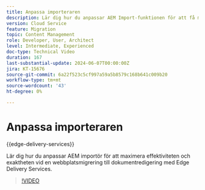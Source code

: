 ```yaml
---
title: Anpassa importeraren
description: Lär dig hur du anpassar AEM Import-funktionen för att få maximala resultat under webbplatsmigreringen.
version: Cloud Service
feature: Migration
topic: Content Management
role: Developer, User, Architect
level: Intermediate, Experienced
doc-type: Technical Video
duration: 167
last-substantial-update: 2024-06-07T00:00:00Z
jira: KT-15676
source-git-commit: 6a22f523c5cf997a59a5b8579c168b641c009b20
workflow-type: tm+mt
source-wordcount: '43'
ht-degree: 0%

---
```



# Anpassa importeraren

{{edge-delivery-services}}

Lär dig hur du anpassar AEM importör för att maximera effektiviteten och exaktheten vid en webbplatsmigrering till dokumentredigering med Edge Delivery Services.

>[!VIDEO](https://video.tv.adobe.com/v/3429596/?learn=on)
